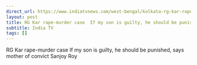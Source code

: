 ```yaml
---
direct_url: https://www.indiatvnews.com/west-bengal/kolkata-rg-kar-rape-murder-case-if-my-son-is-guilty-he-should-be-punished-says-mother-of-convict-sanjoy-roy-2025-01-19-972033
layout: post
title: RG Kar rape-murder case  If my son is guilty, he should be punished, says mother of convict Sanjoy Roy
subtitle: India TV
tags: []
---
```


RG Kar rape-murder case  If my son is guilty, he should be punished, says mother of convict Sanjoy Roy
